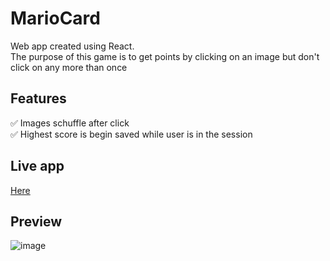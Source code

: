 # MarioCard
Web app created using React. <br/>
The purpose of this game is to get points by clicking on an image but don't click on any more than once

## Features

✅ Images schuffle after click <br/>
✅ Highest score is begin saved while user is in the session <br/>

 

## Live app

<a href = "https://fufako.github.io/react-memory-app/"/> Here </a>

## Preview

![image](https://user-images.githubusercontent.com/98167497/193291034-4ea56add-0d7e-45de-8eae-30e85d3cefc4.png)
